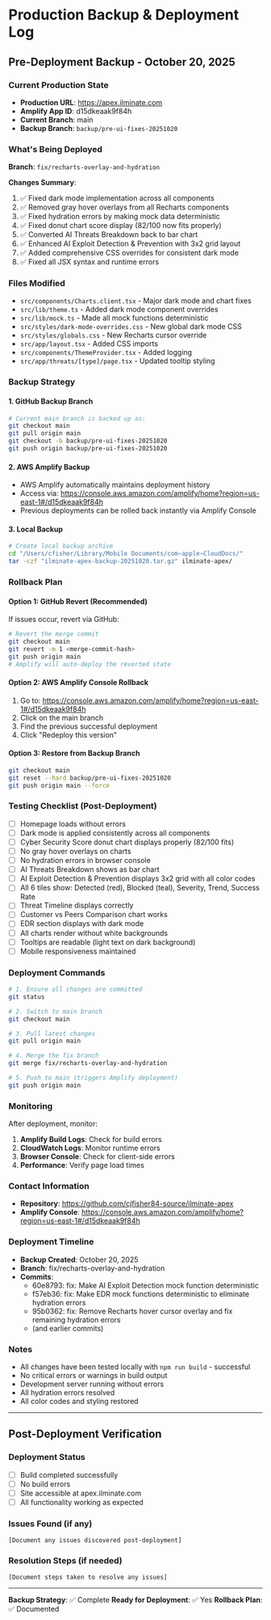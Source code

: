 # Production Backup & Deployment Log

## Pre-Deployment Backup - October 20, 2025

### Current Production State
- **Production URL**: https://apex.ilminate.com
- **Amplify App ID**: d15dkeaak9f84h
- **Current Branch**: main
- **Backup Branch**: `backup/pre-ui-fixes-20251020`

### What's Being Deployed
**Branch**: `fix/recharts-overlay-and-hydration`

**Changes Summary**:
1. ✅ Fixed dark mode implementation across all components
2. ✅ Removed gray hover overlays from all Recharts components
3. ✅ Fixed hydration errors by making mock data deterministic
4. ✅ Fixed donut chart score display (82/100 now fits properly)
5. ✅ Converted AI Threats Breakdown back to bar chart
6. ✅ Enhanced AI Exploit Detection & Prevention with 3x2 grid layout
7. ✅ Added comprehensive CSS overrides for consistent dark mode
8. ✅ Fixed all JSX syntax and runtime errors

### Files Modified
- `src/components/Charts.client.tsx` - Major dark mode and chart fixes
- `src/lib/theme.ts` - Added dark mode component overrides
- `src/lib/mock.ts` - Made all mock functions deterministic
- `src/styles/dark-mode-overrides.css` - New global dark mode CSS
- `src/styles/globals.css` - New Recharts cursor override
- `src/app/layout.tsx` - Added CSS imports
- `src/components/ThemeProvider.tsx` - Added logging
- `src/app/threats/[type]/page.tsx` - Updated tooltip styling

### Backup Strategy

#### 1. GitHub Backup Branch
```bash
# Current main branch is backed up as:
git checkout main
git pull origin main
git checkout -b backup/pre-ui-fixes-20251020
git push origin backup/pre-ui-fixes-20251020
```

#### 2. AWS Amplify Backup
- AWS Amplify automatically maintains deployment history
- Access via: https://console.aws.amazon.com/amplify/home?region=us-east-1#/d15dkeaak9f84h
- Previous deployments can be rolled back instantly via Amplify Console

#### 3. Local Backup
```bash
# Create local backup archive
cd "/Users/cfisher/Library/Mobile Documents/com~apple~CloudDocs/"
tar -czf "ilminate-apex-backup-20251020.tar.gz" ilminate-apex/
```

### Rollback Plan

#### Option 1: GitHub Revert (Recommended)
If issues occur, revert via GitHub:
```bash
# Revert the merge commit
git checkout main
git revert -m 1 <merge-commit-hash>
git push origin main
# Amplify will auto-deploy the reverted state
```

#### Option 2: AWS Amplify Console Rollback
1. Go to: https://console.aws.amazon.com/amplify/home?region=us-east-1#/d15dkeaak9f84h
2. Click on the main branch
3. Find the previous successful deployment
4. Click "Redeploy this version"

#### Option 3: Restore from Backup Branch
```bash
git checkout main
git reset --hard backup/pre-ui-fixes-20251020
git push origin main --force
```

### Testing Checklist (Post-Deployment)

- [ ] Homepage loads without errors
- [ ] Dark mode is applied consistently across all components
- [ ] Cyber Security Score donut chart displays properly (82/100 fits)
- [ ] No gray hover overlays on charts
- [ ] No hydration errors in browser console
- [ ] AI Threats Breakdown shows as bar chart
- [ ] AI Exploit Detection & Prevention displays 3x2 grid with all color codes
- [ ] All 6 tiles show: Detected (red), Blocked (teal), Severity, Trend, Success Rate
- [ ] Threat Timeline displays correctly
- [ ] Customer vs Peers Comparison chart works
- [ ] EDR section displays with dark mode
- [ ] All charts render without white backgrounds
- [ ] Tooltips are readable (light text on dark background)
- [ ] Mobile responsiveness maintained

### Deployment Commands

```bash
# 1. Ensure all changes are committed
git status

# 2. Switch to main branch
git checkout main

# 3. Pull latest changes
git pull origin main

# 4. Merge the fix branch
git merge fix/recharts-overlay-and-hydration

# 5. Push to main (triggers Amplify deployment)
git push origin main
```

### Monitoring

After deployment, monitor:
1. **Amplify Build Logs**: Check for build errors
2. **CloudWatch Logs**: Monitor runtime errors
3. **Browser Console**: Check for client-side errors
4. **Performance**: Verify page load times

### Contact Information
- **Repository**: https://github.com/cjfisher84-source/ilminate-apex
- **Amplify Console**: https://console.aws.amazon.com/amplify/home?region=us-east-1#/d15dkeaak9f84h

### Deployment Timeline
- **Backup Created**: October 20, 2025
- **Branch**: fix/recharts-overlay-and-hydration
- **Commits**: 
  - 60e8793: fix: Make AI Exploit Detection mock function deterministic
  - f57eb36: fix: Make EDR mock functions deterministic to eliminate hydration errors
  - 95b0362: fix: Remove Recharts hover cursor overlay and fix remaining hydration errors
  - (and earlier commits)

### Notes
- All changes have been tested locally with `npm run build` - successful
- No critical errors or warnings in build output
- Development server running without errors
- All hydration errors resolved
- All color codes and styling restored

---

## Post-Deployment Verification

### Deployment Status
- [ ] Build completed successfully
- [ ] No build errors
- [ ] Site accessible at apex.ilminate.com
- [ ] All functionality working as expected

### Issues Found (if any)
```
[Document any issues discovered post-deployment]
```

### Resolution Steps (if needed)
```
[Document steps taken to resolve any issues]
```

---

**Backup Strategy**: ✅ Complete
**Ready for Deployment**: ✅ Yes
**Rollback Plan**: ✅ Documented


